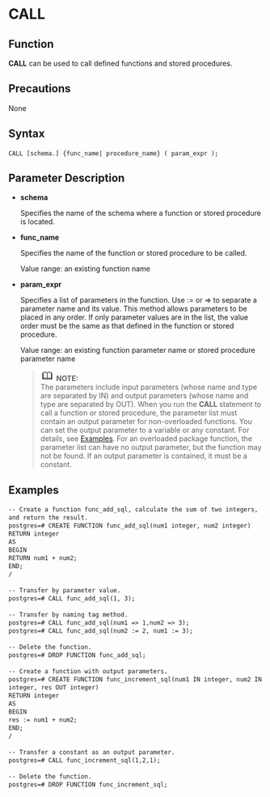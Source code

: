 # CALL<a name="EN-US_TOPIC_0242370552"></a>

## Function<a name="en-us_topic_0237122088_en-us_topic_0059778236_s17e49a7670334c61978f059adf2cb65d"></a>

**CALL**  can be used to call defined functions and stored procedures.

## Precautions<a name="en-us_topic_0237122088_en-us_topic_0059778236_sdf7f29bdebc44178a9581f41f4257f09"></a>

None

## Syntax<a name="en-us_topic_0237122088_en-us_topic_0059778236_sdf8eb47ae3d945fea7582a7753cdd985"></a>

```
CALL [schema.] {func_name| procedure_name} ( param_expr );
```

## Parameter Description<a name="en-us_topic_0237122088_en-us_topic_0059778236_sf183d9684eb54414b8f5c370a1c7038b"></a>

-   **schema**

    Specifies the name of the schema where a function or stored procedure is located.

-   **func\_name**

    Specifies the name of the function or stored procedure to be called.

    Value range: an existing function name

-   **param\_expr**

    Specifies a list of parameters in the function. Use := or =\> to separate a parameter name and its value. This method allows parameters to be placed in any order. If only parameter values are in the list, the value order must be the same as that defined in the function or stored procedure.

    Value range: an existing function parameter name or stored procedure parameter name

    >![](public_sys-resources/icon-note.gif) **NOTE:**   
    >The parameters include input parameters \(whose name and type are separated by IN\) and output parameters \(whose name and type are separated by OUT\). When you run the  **CALL**  statement to call a function or stored procedure, the parameter list must contain an output parameter for non-overloaded functions. You can set the output parameter to a variable or any constant. For details, see  [Examples](#en-us_topic_0237122088_en-us_topic_0059778236_s299dc001fa4b48cd9b56412a73db23c0). For an overloaded package function, the parameter list can have no output parameter, but the function may not be found. If an output parameter is contained, it must be a constant.  


## Examples<a name="en-us_topic_0237122088_en-us_topic_0059778236_s299dc001fa4b48cd9b56412a73db23c0"></a>

```
-- Create a function func_add_sql, calculate the sum of two integers, and return the result.
postgres=# CREATE FUNCTION func_add_sql(num1 integer, num2 integer) RETURN integer
AS
BEGIN
RETURN num1 + num2;
END;
/

-- Transfer by parameter value.
postgres=# CALL func_add_sql(1, 3);

-- Transfer by naming tag method.
postgres=# CALL func_add_sql(num1 => 1,num2 => 3);
postgres=# CALL func_add_sql(num2 := 2, num1 := 3);

-- Delete the function.
postgres=# DROP FUNCTION func_add_sql;

-- Create a function with output parameters.
postgres=# CREATE FUNCTION func_increment_sql(num1 IN integer, num2 IN integer, res OUT integer)
RETURN integer
AS
BEGIN
res := num1 + num2;
END;
/

-- Transfer a constant as an output parameter.
postgres=# CALL func_increment_sql(1,2,1);

-- Delete the function.
postgres=# DROP FUNCTION func_increment_sql;
```

